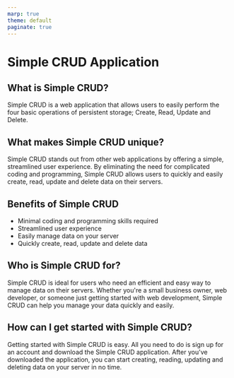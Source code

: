 ```yaml
---
marp: true
theme: default
paginate: true
---
```

# Simple CRUD Application

## What is Simple CRUD?
Simple CRUD is a web application that allows users to easily perform the four basic operations of persistent storage; Create, Read, Update and Delete.

## What makes Simple CRUD unique?
Simple CRUD stands out from other web applications by offering a simple, streamlined user experience. By eliminating the need for complicated coding and programming, Simple CRUD allows users to quickly and easily create, read, update and delete data on their servers.

## Benefits of Simple CRUD
- Minimal coding and programming skills required
- Streamlined user experience
- Easily manage data on your server
- Quickly create, read, update and delete data

## Who is Simple CRUD for?
Simple CRUD is ideal for users who need an efficient and easy way to manage data on their servers. Whether you're a small business owner, web developer, or someone just getting started with web development, Simple CRUD can help you manage your data quickly and easily.

## How can I get started with Simple CRUD?
Getting started with Simple CRUD is easy. All you need to do is sign up for an account and download the Simple CRUD application. After you've downloaded the application, you can start creating, reading, updating and deleting data on your server in no time.
  